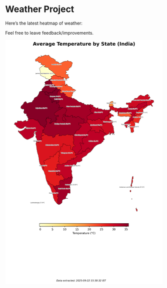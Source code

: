 # Weather Project

Here’s the latest heatmap of weather:

Feel free to leave feedback/improvements.

![India Heatmap](docs/assets/india_heatmap.png?v=D11E42)
